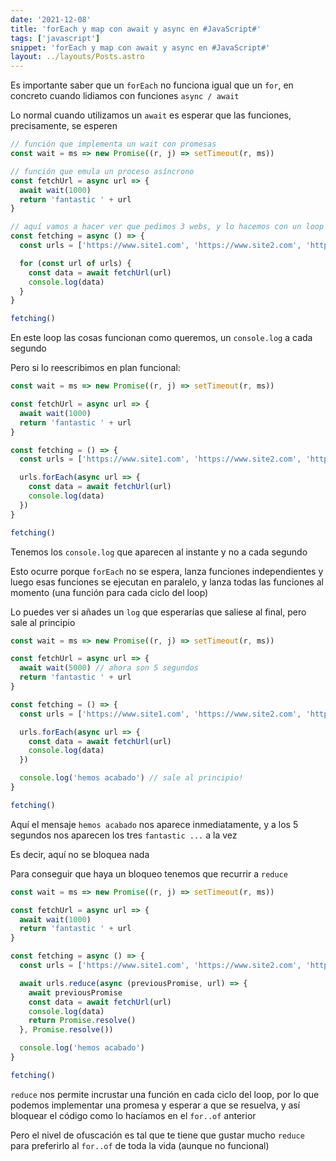 ```yaml
---
date: '2021-12-08'
title: 'forEach y map con await y async en #JavaScript#'
tags: ['javascript']
snippet: 'forEach y map con await y async en #JavaScript#'
layout: ../layouts/Posts.astro
---
```


Es importante saber que un `forEach` no funciona igual que un `for`, en concreto cuando lidiamos con funciones `async / await`

Lo normal cuando utilizamos un `await` es esperar que las funciones, precisamente, se esperen

```js
// función que implementa un wait con promesas
const wait = ms => new Promise((r, j) => setTimeout(r, ms))

// función que emula un proceso asíncrono
const fetchUrl = async url => {
  await wait(1000)
  return 'fantastic ' + url
}

// aquí vamos a hacer ver que pedimos 3 webs, y lo hacemos con un loop for .. of
const fetching = async () => {
  const urls = ['https://www.site1.com', 'https://www.site2.com', 'https://www.site3.com']

  for (const url of urls) {
    const data = await fetchUrl(url)
    console.log(data)
  }
}

fetching()
```

En este loop las cosas funcionan como queremos, un `console.log` a cada segundo

Pero si lo reescribimos en plan funcional:

```js
const wait = ms => new Promise((r, j) => setTimeout(r, ms))

const fetchUrl = async url => {
  await wait(1000)
  return 'fantastic ' + url
}

const fetching = () => {
  const urls = ['https://www.site1.com', 'https://www.site2.com', 'https://www.site3.com']

  urls.forEach(async url => {
    const data = await fetchUrl(url)
    console.log(data)
  })
}

fetching()
```

Tenemos los `console.log` que aparecen al instante y no a cada segundo

Esto ocurre porque `forEach` no se espera, lanza funciones independientes y luego esas funciones se ejecutan en paralelo, y lanza todas las funciones al momento (una función para cada ciclo del loop)

Lo puedes ver si añades un `log` que esperarías que saliese al final, pero sale al principio

```js
const wait = ms => new Promise((r, j) => setTimeout(r, ms))

const fetchUrl = async url => {
  await wait(5000) // ahora son 5 segundos
  return 'fantastic ' + url
}

const fetching = () => {
  const urls = ['https://www.site1.com', 'https://www.site2.com', 'https://www.site3.com']

  urls.forEach(async url => {
    const data = await fetchUrl(url)
    console.log(data)
  })

  console.log('hemos acabado') // sale al principio!
}

fetching()
```

Aquí el mensaje `hemos acabado` nos aparece inmediatamente, y a los 5 segundos nos aparecen los tres `fantastic ...` a la vez

Es decir, aquí no se bloquea nada

Para conseguir que haya un bloqueo tenemos que recurrir a `reduce`

```js
const wait = ms => new Promise((r, j) => setTimeout(r, ms))

const fetchUrl = async url => {
  await wait(1000)
  return 'fantastic ' + url
}

const fetching = async () => {
  const urls = ['https://www.site1.com', 'https://www.site2.com', 'https://www.site3.com']

  await urls.reduce(async (previousPromise, url) => {
    await previousPromise
    const data = await fetchUrl(url)
    console.log(data)
    return Promise.resolve()
  }, Promise.resolve())

  console.log('hemos acabado')
}

fetching()
```

`reduce` nos permite incrustar una función en cada ciclo del loop, por lo que podemos implementar una promesa y esperar a que se resuelva, y así bloquear el código como lo hacíamos en el `for..of` anterior

Pero el nivel de ofuscación es tal que te tiene que gustar mucho `reduce` para preferirlo al `for..of` de toda la vida (aunque no funcional)
